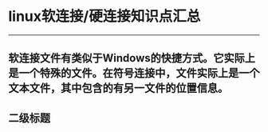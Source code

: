 # linux软连接/硬连接知识点汇总
***
## 软连接文件有类似于Windows的快捷方式。它实际上是一个特殊的文件。在符号连接中，文件实际上是一个文本文件，其中包含的有另一文件的位置信息。


## 二级标题